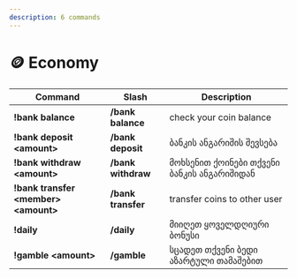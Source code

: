 ```yaml
---
description: 6 commands
---
```


# 🪙 Economy

| Command                                | Slash              | Description                           |
| -------------------------------------- | ------------------ | ------------------------------------- |
| **!bank balance**                      | **/bank balance**  | check your coin balance               |
| **!bank deposit \<amount>**            | **/bank deposit**  | ბანკის ანგარიშის შევსება    |
| **!bank withdraw \<amount>**           | **/bank withdraw** | მოხსენით ქოინები თქვენი ბანკის ანგარიშიდან |
| **!bank transfer \<member> \<amount>** | **/bank transfer** | transfer coins to other user          |
| **!daily**                             | **/daily**         | მიიღეთ ყოველდღიური ბონუსი                 |
| **!gamble \<amount>**                  | **/gamble**        | სცადეთ თქვენი ბედი აზარტული თამაშებით             |
